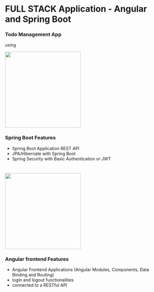 # FULL STACK Application - Angular and Spring Boot 
### Todo Management App

using

<img src="https://spring.io/images/spring-logo.svg" width=250px>

### Spring Boot Features

- Spring Boot Application REST API
- JPA/Hibernate with Spring Boot
- Spring Security with Basic Authentication or JWT

#

<img src="https://angular.io/assets/images/logos/angular/logo-nav@2x.png" width=250px>


### Angular frontend Features

- Angular Frontend Applications (Angular Modules, Components, Data Binding and Routing)
- login and logout functionalities
- connected to a RESTful API

#

